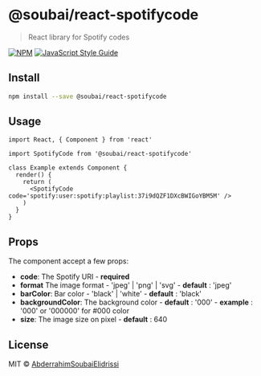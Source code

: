 # @soubai/react-spotifycode

> React library for Spotify codes

[![NPM](https://img.shields.io/npm/v/@soubai/react-spotifycode.svg)](https://www.npmjs.com/package/@soubai/react-spotifycode) [![JavaScript Style Guide](https://img.shields.io/badge/code_style-standard-brightgreen.svg)](https://standardjs.com)

## Install

```bash
npm install --save @soubai/react-spotifycode
```

## Usage

```tsx
import React, { Component } from 'react'

import SpotifyCode from '@soubai/react-spotifycode'

class Example extends Component {
  render() {
    return (
      <SpotifyCode code='spotify:user:spotify:playlist:37i9dQZF1DXcBWIGoYBM5M' />
    )
  }
}
```

## Props

The component accept a few props:

- **code**: The Spotify URI - **required**
- **format** The image format - 'jpeg' | 'png' | 'svg' - **default** : 'jpeg'
- **barColor**: Bar color - 'black' | 'white' - **default** : 'black'
- **backgroundColor**: The background color - **default** : '000' - **example** : '000' or '000000' for #000 color
- **size**: The image size on pixel - **default** : 640

## License

MIT © [AbderrahimSoubaiElidrissi](https://github.com/AbderrahimSoubaiElidrissi)
